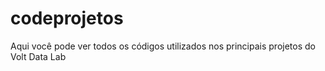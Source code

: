 # codeprojetos

Aqui você pode ver todos os códigos utilizados nos principais projetos do Volt Data Lab
